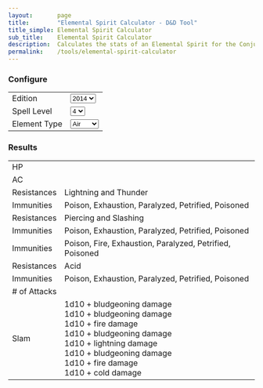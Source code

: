 ```yaml
---
layout:       page
title:        "Elemental Spirit Calculator - D&D Tool"
title_simple: Elemental Spirit Calculator
sub_title:    Elemental Spirit Calculator
description:  Calculates the stats of an Elemental Spirit for the Conjure Elemental spell.
permalink:    /tools/elemental-spirit-calculator
---
```


<script defer src="https://cdn.jsdelivr.net/npm/alpinejs@3.x.x/dist/cdn.min.js"></script>

<div class="page" x-data="{ edition: 2024, spellLevel: '4', elementType: 'Air' }">

<div class="stat-block-calculator">
    <h3>Configure</h3>
    <table>
        <tr>
            <td>
                <label for="edition">Edition</label>
            </td>
            <td>
                <select id="edition" x-model="edition">
                    <option value="2014">2014</option>
                    <option value="2024">2024</option>
                </select>
            </td>
        </tr>
        <tr>
            <td>
                <label for="spell_level">Spell Level</label>
            </td>
            <td>
                <select id="spell_level" x-model="spellLevel">
                    <option value="4">4</option>
                    <option value="5">5</option>
                    <option value="6">6</option>
                    <option value="7">7</option>
                    <option value="8">8</option>
                    <option value="9">9</option>
                </select>
            </td>
        </tr>
        <tr>
            <td>
                <label for="elementType">Element Type</label>
            </td>
            <td>
                <select id="elementType" x-model="elementType">
                    <option value="Air">Air</option>
                    <option value="Earth">Earth</option>
                    <option value="Fire">Fire</option>
                    <option value="Water">Water</option>
                </select>
            </td>
        </tr>
    </table>
</div>

<div class="stat-block-calculator-results">
    <h3>Results</h3>
    <table>
        <tr>
            <td>HP</td>
            <td x-text="50 + (parseInt(spellLevel) - 4) * 10"></td>
        </tr>
        <tr>
            <td>AC</td>
            <td x-text="11 + parseInt(spellLevel)"></td>
        </tr>
        <tr x-show="elementType == 'Air'">
            <td>Resistances</td>
            <td>Lightning and Thunder</td>
        </tr>
        <tr x-show="elementType == 'Air'">
            <td>Immunities</td>
            <td>Poison, Exhaustion, Paralyzed, Petrified, Poisoned</td>
        </tr>
        <tr x-show="elementType == 'Earth'">
            <td>Resistances</td>
            <td>Piercing and Slashing</td>
        </tr>
        <tr x-show="elementType == 'Earth'">
            <td>Immunities</td>
            <td>Poison, Exhaustion, Paralyzed, Petrified, Poisoned</td>
        </tr>
        <tr x-show="elementType == 'Fire'">
            <td>Immunities</td>
            <td>Poison, Fire, Exhaustion, Paralyzed, Petrified, Poisoned</td>
        </tr>
        <tr x-show="elementType == 'Water'">
            <td>Resistances</td>
            <td>Acid</td>
        </tr>
        <tr x-show="elementType == 'Water'">
            <td>Immunities</td>
            <td>Poison, Exhaustion, Paralyzed, Petrified, Poisoned</td>
        </tr>
        <tr>
            <td># of Attacks</td>
            <td x-text="Math.floor(spellLevel / 2)"></td>
        </tr>
        <tr>
            <td>Slam</td>
            <td>
                <div x-show="edition == '2014'">
                    <div x-show="elementType == 'Air'">1d10 + <span x-text="4 + parseInt(spellLevel)"></span> bludgeoning damage</div>
                    <div x-show="elementType == 'Earth'">1d10 + <span x-text="4 + parseInt(spellLevel)"></span> bludgeoning damage</div>
                    <div x-show="elementType == 'Fire'">1d10 + <span x-text="4 + parseInt(spellLevel)"></span> fire damage</div>
                    <div x-show="elementType == 'Water'">1d10 + <span x-text="4 + parseInt(spellLevel)"></span> bludgeoning damage</div>
                </div>
                <div x-show="edition == '2024'">
                    <div x-show="elementType == 'Air'">1d10 + <span x-text="4 + parseInt(spellLevel)"></span> lightning damage</div>
                    <div x-show="elementType == 'Earth'">1d10 + <span x-text="4 + parseInt(spellLevel)"></span> bludgeoning damage</div>
                    <div x-show="elementType == 'Fire'">1d10 + <span x-text="4 + parseInt(spellLevel)"></span> fire damage</div>
                    <div x-show="elementType == 'Water'">1d10 + <span x-text="4 + parseInt(spellLevel)"></span> cold damage</div>
                </div>
            </td>
        </tr>
    </table>
</div>

</div>

